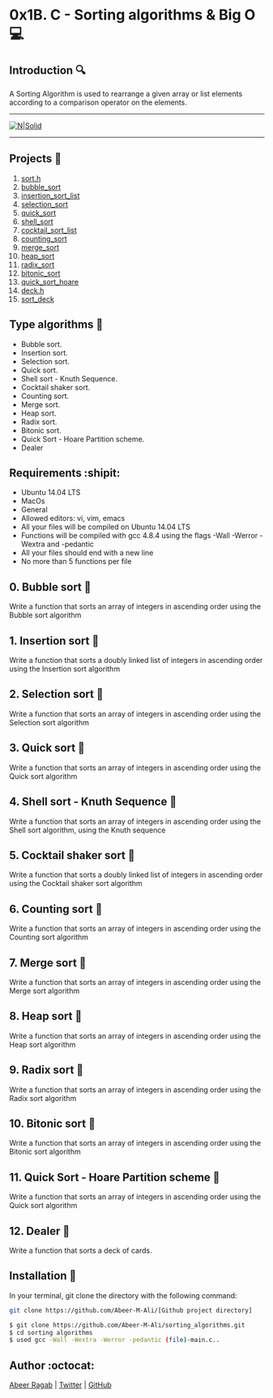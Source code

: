 # 0x1B. C - Sorting algorithms & Big O :computer:


## Introduction :mag:

A Sorting Algorithm is used to rearrange a given array or list elements according to a comparison operator on the elements.

---


[![N|Solid](https://www.cs.cmu.edu/~adamchik/15-121/lectures/Sorting%20Algorithms/pix/bubbleSort.bmp)](https://nodesource.com/products/nsolid)

---

## Projects :open_file_folder:
1. [sort.h](./sort.h)
1. [bubble_sort](./0-bubble_sort.c)
1. [insertion_sort_list](./1-insertion_sort_list.c)
1. [selection_sort](./2-selection_sort.c)
1. [quick_sort](./3-quick_sort.c)
1. [shell_sort](./100-shell_sort.c)
1. [cocktail_sort_list](./101-cocktail_sort_list.c)
1. [counting_sort](./102-counting_sort.c)
1. [merge_sort](./103-merge_sort.c)
1. [heap_sort](./104-heap_sort.c)
1. [radix_sort](./105-radix_sort.c)
1. [bitonic_sort](./106-bitonic_sort.c)
1. [quick_sort_hoare](./107-quick_sort_hoare.c)
1. [deck.h](./deck.h)
1. [sort_deck](./1000-sort_deck.c)


## Type algorithms :space_invader:

  - Bubble sort.
  - Insertion sort.
  - Selection sort.
  - Quick sort.
  - Shell sort - Knuth Sequence.
  - Cocktail shaker sort.
  - Counting sort.
  - Merge sort.
  - Heap sort.
  - Radix sort.
  - Bitonic sort.
  - Quick Sort - Hoare Partition scheme.
  - Dealer

## Requirements :shipit:

* Ubuntu 14.04 LTS
* MacOs
* General
* Allowed editors: vi, vim, emacs
* All your files will be compiled on Ubuntu 14.04 LTS
* Functions will be compiled with gcc 4.8.4 using the flags -Wall -Werror -Wextra and -pedantic
* All your files should end with a new line
* No more than 5 functions per file

## 0. Bubble sort :nut_and_bolt:

Write a function that sorts an array of integers in ascending order using the Bubble sort algorithm

## 1. Insertion sort :electric_plug:

Write a function that sorts a doubly linked list of integers in ascending order using the Insertion sort algorithm

## 2. Selection sort :hammer:

Write a function that sorts an array of integers in ascending order using the Selection sort algorithm

## 3. Quick sort :hocho:

Write a function that sorts an array of integers in ascending order using the Quick sort algorithm

## 4. Shell sort - Knuth Sequence :nut_and_bolt:

Write a function that sorts an array of integers in ascending order using the Shell sort algorithm, using the Knuth sequence

## 5. Cocktail shaker sort :electric_plug:

Write a function that sorts a doubly linked list of integers in ascending order using the Cocktail shaker sort algorithm 

## 6. Counting sort :hammer:

Write a function that sorts an array of integers in ascending order using the Counting sort algorithm

## 7. Merge sort :hocho:

Write a function that sorts an array of integers in ascending order using the Merge sort algorithm

## 8. Heap sort :nut_and_bolt:

Write a function that sorts an array of integers in ascending order using the Heap sort algorithm

## 9. Radix sort :electric_plug:

Write a function that sorts an array of integers in ascending order using the Radix sort algorithm

## 10. Bitonic sort :hammer:

Write a function that sorts an array of integers in ascending order using the Bitonic sort algorithm

## 11. Quick Sort - Hoare Partition scheme :hocho:

Write a function that sorts an array of integers in ascending order using the Quick sort algorithm

## 12. Dealer :nut_and_bolt:

Write a function that sorts a deck of cards.


## Installation :wrench:

In your terminal, git clone the directory with the following command:

```sh
git clone https://github.com/Abeer-M-Ali/[Github project directory]
```


```sh
$ git clone https://github.com/Abeer-M-Ali/sorting_algorithms.git
$ cd sorting algorithms
$ used gcc -Wall -Wextra -Werror -pedantic (file)-main.c..
```

## Author :octocat:

[Abeer Ragab](https://www.linkedin.com/in/abeer-ragab-b25872260/) | [Twitter](https://twitter.com/abeerragab5211) | [GitHub](https://github.com/Abeer-M-Ali)
